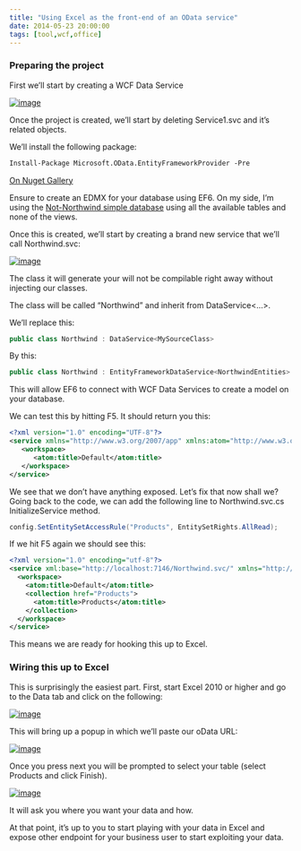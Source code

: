 ```yaml
---
title: "Using Excel as the front-end of an OData service"
date: 2014-05-23 20:00:00
tags: [tool,wcf,office]
---
```


### Preparing the project

First we’ll start by creating a WCF Data Service

[![image](http://blog.decayingcode.com/posts/files/6cec115e-0346-4876-9c69-4a401f1c1a3b.png "image")](http://blog.decayingcode.com/posts/files/99d4ac28-92a2-4bc0-bec3-ea119926879f.png)

Once the project is created, we’ll start by deleting Service1.svc and it’s related objects.

We’ll install the following package:
```ps
Install-Package Microsoft.OData.EntityFrameworkProvider -Pre
```

[On Nuget Gallery](https://www.nuget.org/packages/Microsoft.OData.EntityFrameworkProvider/)

Ensure to create an EDMX for your database using EF6\. On my side, I’m using the [Not-Northwind simple database](http://northwindcommunity.codeplex.com/) using all the available tables and none of the views.

Once this is created, we’ll start by creating a brand new service that we’ll call Northwind.svc:

[![image](http://blog.decayingcode.com/posts/files/767f808c-ff0f-410a-a3a1-11f9fa6fdb69.png "image")](http://blog.decayingcode.com/posts/files/c44395fe-fc32-4344-9a0c-0a75524b629d.png)

The class it will generate your will not be compilable right away without injecting our classes.

The class will be called “Northwind” and inherit from DataService<…>.

We’ll replace this:

```cs
public class Northwind : DataService<MySourceClass>
```

By this:

```cs
public class Northwind : EntityFrameworkDataService<NorthwindEntities>
```

This will allow EF6 to connect with WCF Data Services to create a model on your database.

We can test this by hitting F5\. It should return you this:

```xml
<?xml version="1.0" encoding="UTF-8"?>
<service xmlns="http://www.w3.org/2007/app" xmlns:atom="http://www.w3.org/2005/Atom" xml:base="http://localhost:7146/Northwind.svc/">
   <workspace>
      <atom:title>Default</atom:title>
   </workspace>
</service>
```

We see that we don’t have anything exposed. Let’s fix that now shall we? Going back to the code, we can add the following line to Northwind.svc.cs InitializeService method.

```cs
config.SetEntitySetAccessRule("Products", EntitySetRights.AllRead);
```

If we hit F5 again we should see this:

```xml
<?xml version="1.0" encoding="utf-8"?>
<service xml:base="http://localhost:7146/Northwind.svc/" xmlns="http://www.w3.org/2007/app" xmlns:atom="http://www.w3.org/2005/Atom">
  <workspace>
    <atom:title>Default</atom:title>
    <collection href="Products">
      <atom:title>Products</atom:title>
    </collection>
  </workspace>
</service>
```

This means we are ready for hooking this up to Excel.

### Wiring this up to Excel

This is surprisingly the easiest part. First, start Excel 2010 or higher and go to the Data tab and click on the following:

[![image](http://blog.decayingcode.com/posts/files/ba9a8c0b-d86e-4667-abf6-0e6e6c2e1d89.png "image")](http://blog.decayingcode.com/posts/files/6db45a86-b3b5-4d6f-b5ac-a02103e127b4.png)

This will bring up a popup in which we’ll paste our oData URL:

[![image](http://blog.decayingcode.com/posts/files/f6852b52-25d2-42ba-a8ed-88a02a54c3b6.png "image")](http://blog.decayingcode.com/posts/files/10160f15-f925-4167-b977-8650618640c2.png)

Once you press next you will be prompted to select your table (select Products and click Finish).

[![image](http://blog.decayingcode.com/posts/files/4759acf5-d31f-499d-939e-13f9e1371837.png "image")](http://blog.decayingcode.com/posts/files/243702ff-c21e-479c-a0b3-1348bb83e4bd.png)

It will ask you where you want your data and how. 

At that point, it’s up to you to start playing with your data in Excel and expose other endpoint for your business user to start exploiting your data. 
